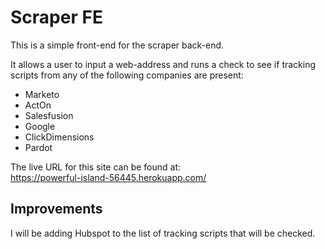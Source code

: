 # Scraper FE

This is a simple front-end for the scraper back-end.

It allows a user to input a web-address and runs a check to see if tracking scripts from any of the following companies are present:  

* Marketo
* ActOn
* Salesfusion
* Google
* ClickDimensions
* Pardot

The live URL for this site can be found at:  
https://powerful-island-56445.herokuapp.com/

## Improvements
I will be adding Hubspot to the list of tracking scripts that will be checked. 
